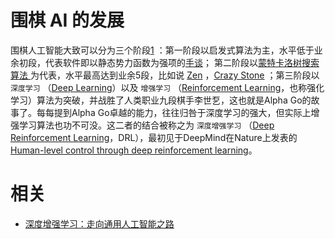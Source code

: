 
# 围棋 AI 的发展

围棋人工智能大致可以分为三个阶段[1](http://blog.greenwicher.com/2016/12/18/drl-general_ai-intro/#fn.1) ：第一阶段以启发式算法为主，水平低于业余初段，代表软件即以静态势力函数为强项的[手谈](https://zh.wikipedia.org/wiki/%E9%99%88%E5%BF%97%E8%A1%8C)； 第二阶段以[蒙特卡洛树搜索算法 ](https://zh.wikipedia.org/zh-sg/%E8%92%99%E7%89%B9%E5%8D%A1%E6%B4%9B%E6%A0%91%E6%90%9C%E7%B4%A2)为代表，水平最高达到业余5段，比如说 [Zen](http://senseis.xmp.net/?ZenGoProgram) ，[Crazy Stone](https://www.remi-coulom.fr/CrazyStone/) ；第三阶段以 `深度学习` （[Deep Learning](https://en.wikipedia.org/wiki/Deep_learning)）以及 `增强学习` （[Reinforcement Learning](https://en.wikipedia.org/wiki/Reinforcement_learning)，也称强化学习）算法为突破，并战胜了人类职业九段棋手李世乭，这也就是Alpha Go的故事了。每每提到Alpha Go卓越的能力，往往归咎于深度学习的强大，但实际上增强学习算法也功不可没。这二者的结合被称之为 `深度增强学习` （[Deep Reinforcement Learning](https://deepmind.com/blog/deep-reinforcement-learning/)，DRL），最初见于DeepMind在Nature上发表的[Human-level control through deep reinforcement learning](http://www.nature.com/nature/journal/v518/n7540/abs/nature14236.html)。


# 相关

- [深度增强学习：走向通用人工智能之路](https://www.zybuluo.com/tinadu/note/629229)
